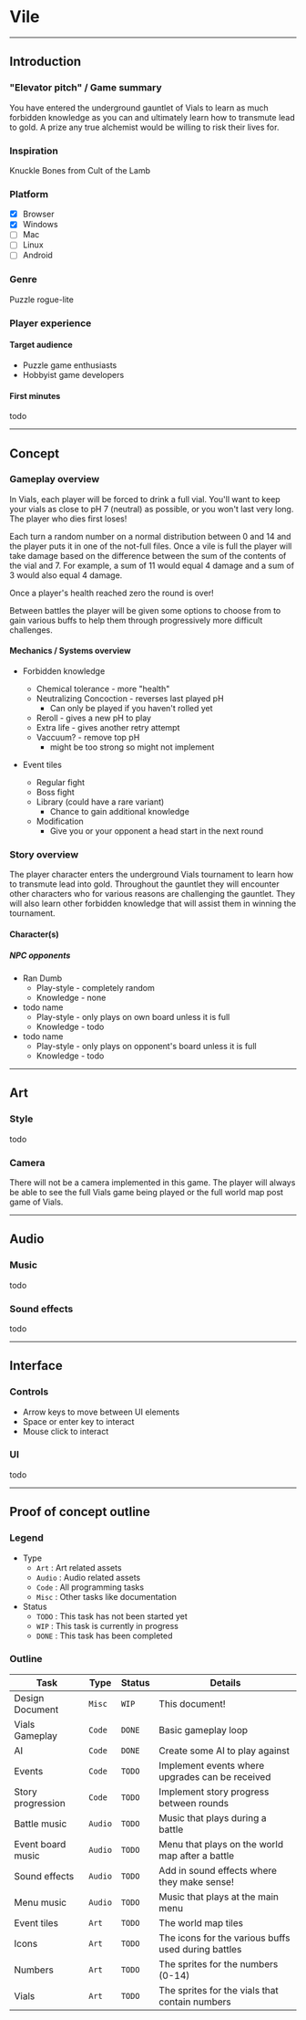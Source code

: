 # Vile

------------------------------------------------------------------------------------------------------------------------

## Introduction

### "Elevator pitch" / Game summary

You have entered the underground gauntlet of Vials to learn as much forbidden knowledge as you can and ultimately learn
how to transmute lead to gold. A prize any true alchemist would be willing to risk their lives for.

### Inspiration

Knuckle Bones from Cult of the Lamb

### Platform

- [x] Browser
- [x] Windows
- [ ] Mac
- [ ] Linux
- [ ] Android

### Genre

Puzzle rogue-lite

### Player experience

#### Target audience

* Puzzle game enthusiasts
* Hobbyist game developers

#### First minutes

todo

------------------------------------------------------------------------------------------------------------------------

## Concept

### Gameplay overview

In Vials, each player will be forced to drink a full vial. You'll want to keep your vials as close to pH 7 (neutral) as
possible, or you won't last very long. The player who dies first loses!

Each turn a random number on a normal distribution between 0 and 14 and the player puts it in one of the not-full files.
Once a vile is full the player will take damage based on the difference between the sum of the contents of the vial and
7\. For example, a sum of 11 would equal 4 damage and a sum of 3 would also equal 4 damage.

Once a player's health reached zero the round is over!

Between battles the player will be given some options to choose from to gain various buffs to help them through
progressively more difficult challenges.

#### Mechanics / Systems overview

* Forbidden knowledge
    * Chemical tolerance - more "health"
    * Neutralizing Concoction - reverses last played pH
        * Can only be played if you haven't rolled yet
    * Reroll - gives a new pH to play
    * Extra life - gives another retry attempt
    * Vaccuum? - remove top pH
        * might be too strong so might not implement

* Event tiles
    * Regular fight
    * Boss fight
    * Library (could have a rare variant)
        * Chance to gain additional knowledge
    * Modification
        * Give you or your opponent a head start in the next round

### Story overview

The player character enters the underground Vials tournament to learn how to transmute lead into gold. Throughout the
gauntlet they will encounter other characters who for various reasons are challenging the gauntlet. They will also
learn other forbidden knowledge that will assist them in winning the tournament.

#### Character(s)

##### NPC opponents

* Ran Dumb
    * Play-style - completely random
    * Knowledge - none
* todo name
    * Play-style - only plays on own board unless it is full
    * Knowledge - todo
* todo name
    * Play-style - only plays on opponent's board unless it is full
    * Knowledge - todo

------------------------------------------------------------------------------------------------------------------------

## Art

### Style

todo

### Camera

There will not be a camera implemented in this game. The player will always be able to see the full Vials game being
played or the full world map post game of Vials.

------------------------------------------------------------------------------------------------------------------------

## Audio

### Music

todo

### Sound effects

todo

------------------------------------------------------------------------------------------------------------------------

## Interface

### Controls

* Arrow keys to move between UI elements
* Space or enter key to interact
* Mouse click to interact

### UI

todo

------------------------------------------------------------------------------------------------------------------------

## Proof of concept outline

### Legend

* Type
    * `Art`   : Art related assets
    * `Audio` : Audio related assets
    * `Code`  : All programming tasks
    * `Misc`  : Other tasks like documentation
* Status
    * `TODO`  : This task has not been started yet
    * `WIP`   : This task is currently in progress
    * `DONE`  : This task has been completed

### Outline

| Task              | Type    | Status | Details                                             |
|-------------------|---------|--------|-----------------------------------------------------|
| Design Document   | `Misc`  | `WIP`  | This document!                                      |
| Vials Gameplay    | `Code`  | `DONE` | Basic gameplay loop                                 |
| AI                | `Code`  | `DONE` | Create some AI to play against                      |
| Events            | `Code`  | `TODO` | Implement events where upgrades can be received     |
| Story progression | `Code`  | `TODO` | Implement story progress between rounds             |
| Battle music      | `Audio` | `TODO` | Music that plays during a battle                    |
| Event board music | `Audio` | `TODO` | Menu that plays on the world map after a battle     |
| Sound effects     | `Audio` | `TODO` | Add in sound effects where they make sense!         |
| Menu music        | `Audio` | `TODO` | Music that plays at the main menu                   |
| Event tiles       | `Art`   | `TODO` | The world map tiles                                 |
| Icons             | `Art`   | `TODO` | The icons for the various buffs used during battles |
| Numbers           | `Art`   | `TODO` | The sprites for the numbers (0-14)                  |
| Vials             | `Art`   | `TODO` | The sprites for the vials that contain numbers      |
